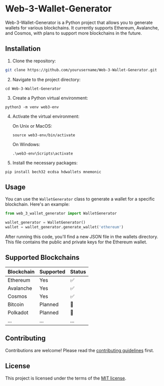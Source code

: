 # Web-3-Wallet-Generator

Web-3-Wallet-Generator is a Python project that allows you to generate wallets for various blockchains. It currently supports Ethereum, Avalanche, and Cosmos, with plans to support more blockchains in the future.

## Installation

1. Clone the repository:

```bash
git clone https://github.com/yourusername/Web-3-Wallet-Generator.git
```

2. Navigate to the project directory:

```
cd Web-3-Wallet-Generator
```

3. Create a Python virtual environment:

```
python3 -m venv web3-env
```

4. Activate the virtual environment:

    On Unix or MacOS:
    ```
    source web3-env/bin/activate
    ```

    On Windows:
    ```
    .\web3-env\Scripts\activate
    ```

5. Install the necessary packages:

```
pip install bech32 ecdsa hdwallets mnemonic
```

## Usage

You can use the `WalletGenerator`  class to generate a wallet for a specific blockchain. Here's an example:

```python
from web_3_wallet_generator import WalletGenerator

wallet_generator = WalletGenerator()
wallet = wallet_generator.generate_wallet('ethereum')
```

After running this code, you'll find a new JSON file in the wallets directory. This file contains the public and private keys for the Ethereum wallet.

## Supported Blockchains

| Blockchain | Supported | Status |
|------------|-----------|--------|
| Ethereum   | Yes       | ✅     |
| Avalanche  | Yes       | ✅     |
| Cosmos     | Yes       | ✅     |
| Bitcoin    | Planned   | 🚧     |
| Polkadot   | Planned   | 🚧     |
| ...        | ...       | ...    |

## Contributing
Contributions are welcome! Please read the [contributing guidelines](CONTRIBUTING.md) first.

## License
This project is licensed under the terms of the [MIT license](LICENSE).

